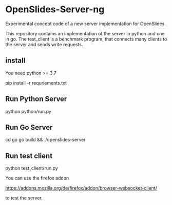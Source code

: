# OpenSlides-Server-ng

Experimental concept code of a new server implementation for OpenSlides.

This repository contains an implementation of the server in python and one in
go. The test_client is a benchmark program, that connects many clients to the
server and sends write requests.

## install

You need python >= 3.7

  pip install -r requriements.txt


## Run Python Server

  python python/run.py


## Run Go Server

  cd go
  go build && ./openslides-server


## Run test client


  python test_client/run.py


You can use the firefox addon

  https://addons.mozilla.org/de/firefox/addon/browser-websocket-client/

to test the server.
